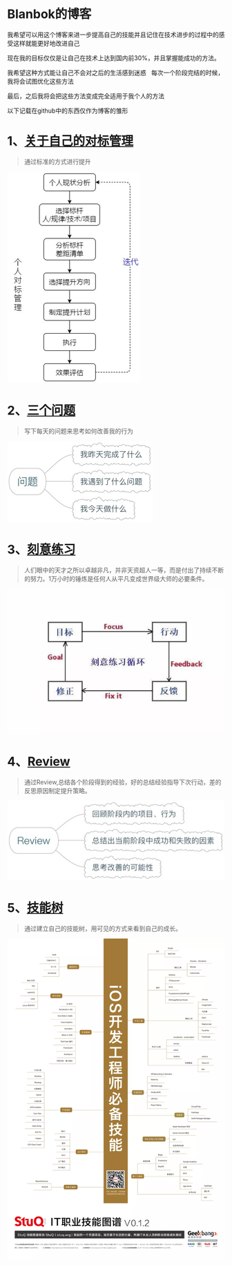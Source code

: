 # Blanbok的博客

  我希望可以用这个博客来进一步提高自己的技能并且记住在技术进步的过程中的感受这样就能更好地改进自己
    
  现在我的目标仅仅是让自己在技术上达到国内前30%，并且掌握能成功的方法。
  
  我希望这种方式能让自己不会对之后的生活感到迷惑
  
  每次一个阶段完结的时候，我将会试图优化这些方法
  
  最后，之后我将会把这些方法变成完全适用于我个人的方法
 
  以下记载在github中的东西仅作为博客的雏形
 
# 1、[关于自己的对标管理](./DetailInformation/BenchmarkingManagement.md)
> 通过标准的方式进行提升

![对标管理](./Assets/BenchmarkingManagement.png)

# 2、[三个问题](./DetailInformation/ThreeQuestions.md)
> 写下每天的问题来思考如何改善我的行为

![三个问题](./Assets/ThreeQuestions.png)

# 3、[刻意练习](./DetailInformation/DeliberatePractice.md)
> 人们眼中的天才之所以卓越非凡，并非天资超人一等，而是付出了持续不断的努力。1万小时的锤炼是任何人从平凡变成世界级大师的必要条件。

![刻意练习](./Assets/DeliberatePractice.png)

# 4、[Review](./DetailInformation/Review.md)
>通过Review,总结各个阶段得到的经验，好的总结经验指导下次行动，差的反思原因制定提升策略。

![Review](./Assets/Review.png)

# 5、[技能树](./DetailInformation/SkillTree.md)
>通过建立自己的技能树，用可见的方式来看到自己的成长。

![技能树](./Assets/SkillTree.png)
